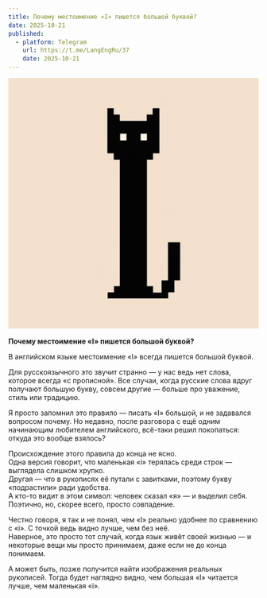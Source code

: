 ```yaml
---
title: Почему местоимение «I» пишется большой буквой?  
date: 2025-10-21
published:
  - platform: Telegram
    url: https://t.me/LangEngRu/37
    date: 2025-10-21
---
```


![](2025-10-21-i.jpg)

**Почему местоимение «I» пишется большой буквой?**

В английском языке местоимение «I» всегда пишется большой буквой.

Для русскоязычного это звучит странно — у нас ведь нет слова, которое всегда «с прописной». Все случаи, когда русские слова вдруг получают большую букву, совсем другие — больше про уважение, стиль или традицию.

Я просто запомнил это правило — писать «I» большой, и не задавался вопросом почему. Но недавно, после разговора с ещё одним начинающим любителем английского, всё-таки решил покопаться: откуда это вообще взялось?

Происхождение этого правила до конца не ясно.  
Одна версия говорит, что маленькая «i» терялась среди строк — выглядела слишком хрупко.  
Другая — что в рукописях её путали с завитками, поэтому букву «подрастили» ради удобства.  
А кто-то видит в этом символ: человек сказал «я» — и выделил себя. Поэтично, но, скорее всего, просто совпадение.

Честно говоря, я так и не понял, чем «I» реально удобнее по сравнению с «i». С точкой ведь видно лучше, чем без неё.  
Наверное, это просто тот случай, когда язык живёт своей жизнью — и некоторые вещи мы просто принимаем, даже если не до конца понимаем.

А может быть, позже получится найти изображения реальных рукописей. Тогда будет наглядно видно, чем большая «I» читается лучше, чем маленькая «i».
